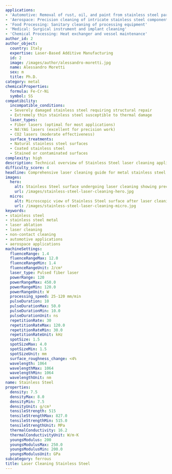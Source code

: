 ```yaml
---
applications:
- 'Automotive: Removal of rust, oil, and paint from stainless steel parts'
- 'Aerospace: Precision cleaning of intricate stainless steel components'
- 'Food Processing: Sanitary cleaning of processing equipment'
- 'Medical: Surgical instrument and implant cleaning'
- 'Chemical Processing: Heat exchanger and vessel maintenance'
author_id: 2
author_object:
  country: Italy
  expertise: Laser-Based Additive Manufacturing
  id: 2
  image: /images/author/alessandro-moretti.jpg
  name: Alessandro Moretti
  sex: m
  title: Ph.D.
category: metal
chemicalProperties:
  formula: Fe-Cr-Ni
  symbol: SS
compatibility:
  incompatible_conditions:
  - Severely damaged stainless steel requiring structural repair
  - Extremely thin stainless steel susceptible to thermal damage
  laser_types:
  - Fiber lasers (optimal for most applications)
  - Nd:YAG lasers (excellent for precision work)
  - CO2 lasers (moderate effectiveness)
  surface_treatments:
  - Natural stainless steel surfaces
  - Coated stainless steel
  - Stained or contaminated surfaces
complexity: high
description: Technical overview of Stainless Steel laser cleaning applications and parameters
difficulty_score: 4
headline: Comprehensive laser cleaning guide for metal stainless steel
images:
  hero:
    alt: Stainless Steel surface undergoing laser cleaning showing precise contamination removal
    url: /images/stainless-steel-laser-cleaning-hero.jpg
  micro:
    alt: Microscopic view of Stainless Steel surface after laser cleaning showing detailed surface structure
    url: /images/stainless-steel-laser-cleaning-micro.jpg
keywords:
- stainless steel
- stainless steel metal
- laser ablation
- laser cleaning
- non-contact cleaning
- automotive applications
- aerospace applications
machineSettings:
  fluenceRange: 1.4
  fluenceRangeMax: 12.0
  fluenceRangeMin: 1.4
  fluenceRangeUnit: J/cm²
  laser_type: Pulsed fiber laser
  powerRange: 120
  powerRangeMax: 450.0
  powerRangeMin: 120.0
  powerRangeUnit: W
  processing_speed: 25-120 mm/min
  pulseDuration: 10
  pulseDurationMax: 50.0
  pulseDurationMin: 10.0
  pulseDurationUnit: ns
  repetitionRate: 30
  repetitionRateMax: 120.0
  repetitionRateMin: 30.0
  repetitionRateUnit: kHz
  spotSize: 1.5
  spotSizeMax: 4.0
  spotSizeMin: 1.5
  spotSizeUnit: mm
  surface_roughness_change: <4%
  wavelength: 1064
  wavelengthMax: 1064
  wavelengthMin: 1064
  wavelengthUnit: nm
name: Stainless Steel
properties:
  density: 7.5
  densityMax: 8.0
  densityMin: 7.5
  densityUnit: g/cm³
  tensileStrength: 515
  tensileStrengthMax: 827.0
  tensileStrengthMin: 515.0
  tensileStrengthUnit: MPa
  thermalConductivity: 16.2
  thermalConductivityUnit: W/m·K
  youngsModulus: 200
  youngsModulusMax: 250.0
  youngsModulusMin: 200.0
  youngsModulusUnit: GPa
subcategory: ferrous
title: Laser Cleaning Stainless Steel
---
```


